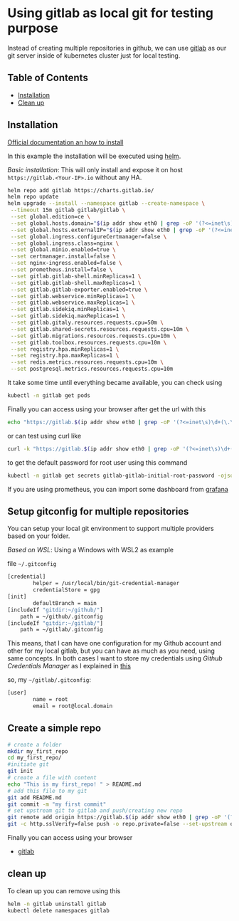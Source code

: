 # Using gitlab as local git for testing purpose

Instead of creating multiple repositories in github, we can use [gitlab](https://about.gitlab.com/) as our git server inside of kubernetes cluster just for local testing.

## Table of Contents

- [Installation](#installation)
- [Clean up](#clean-up)

## Installation

[Official documentation an how to install](https://docs.gitlab.com/charts/installation/deployment.html)

In this example the installation will be executed using [helm](https://helm.sh/).

*Basic installation*: This will only install and expose it on host `https://gitlab.<Your-IP>.io` without any HA.

```bash
helm repo add gitlab https://charts.gitlab.io/
helm repo update
helm upgrade --install --namespace gitlab --create-namespace \
 --timeout 15m gitlab gitlab/gitlab \
 --set global.edition=ce \
 --set global.hosts.domain="$(ip addr show eth0 | grep -oP '(?<=inet\s)\d+(\.\d+){3}').nip.io" \
 --set global.hosts.externalIP="$(ip addr show eth0 | grep -oP '(?<=inet\s)\d+(\.\d+){3}')" \
 --set global.ingress.configureCertmanager=false \
 --set global.ingress.class=nginx \
 --set global.minio.enabled=true \
 --set certmanager.install=false \
 --set nginx-ingress.enabled=false \
 --set prometheus.install=false \
 --set gitlab.gitlab-shell.minReplicas=1 \
 --set gitlab.gitlab-shell.maxReplicas=1 \
 --set gitlab.gitlab-exporter.enabled=true \
 --set gitlab.webservice.minReplicas=1 \
 --set gitlab.webservice.maxReplicas=1 \
 --set gitlab.sidekiq.minReplicas=1 \
 --set gitlab.sidekiq.maxReplicas=1 \
 --set gitlab.gitaly.resources.requests.cpu=50m \
 --set gitlab.shared-secrets.resources.requests.cpu=10m \
 --set gitlab.migrations.resources.requests.cpu=10m \
 --set gitlab.toolbox.resources.requests.cpu=10m \
 --set registry.hpa.minReplicas=1 \
 --set registry.hpa.maxReplicas=1 \
 --set redis.metrics.resources.requests.cpu=10m \
 --set postgresql.metrics.resources.requests.cpu=10m
 ```

It take some time until everything became available, you can check using

```bash
kubectl -n gitlab get pods
```

Finally you can access using your browser after get the url with this

```bash
echo "https://gitlab.$(ip addr show eth0 | grep -oP '(?<=inet\s)\d+(\.\d+){3}').nip.io"
```

or can test using curl like

```bash
curl -k "https://gitlab.$(ip addr show eth0 | grep -oP '(?<=inet\s)\d+(\.\d+){3}').nip.io"
```

to get the default password for root user using this command

```bash
kubectl -n gitlab get secrets gitlab-gitlab-initial-root-password -ojsonpath='{.data.password}' | base64 -d;echo
```

If you are using prometheus, you can import some dashboard from [grafana](https://grafana.com/grafana/dashboards/?search=gitlab)

## Setup gitconfig for multiple repositories

You can setup your local git environment to support multiple providers based on your folder.

*Based on WSL*: Using a Windows with WSL2 as example

file `~/.gitconfig`

```bash
[credential]
        helper = /usr/local/bin/git-credential-manager
        credentialStore = gpg
[init]
        defaultBranch = main
[includeIf "gitdir:~/github/"]
    path = ~/github/.gitconfig
[includeIf "gitdir:~/gitlab/"]
    path = ~/gitlab/.gitconfig
```

This means, that I can have one configuration for my Github account and other for my local gitlab, but you can have as much as you need, using same concepts. In both cases I want to store my credentials using *Github Credentials Manager* as I explained in [this](https://github.com/mkilikrates/documentation/tree/main/GCM)

so, my `~/gitlab/.gitconfig`:

```bash
[user]
        name = root
        email = root@local.domain
```

## Create a simple repo

```bash
# create a folder
mkdir my_first_repo
cd my_first_repo/
#initiate git
git init
# create a file with content
echo "This is my first_repo! " > README.md
# add this file to my git
git add README.md
git commit -m "my first commit"
# set upstream git to gitlab and push/creating new repo
git remote add origin https://gitlab.$(ip addr show eth0 | grep -oP '(?<=inet\s)\d+(\.\d+){3}').nip.io/root/my_first_repo.git
git -c http.sslVerify=false push -o repo.private=false --set-upstream origin main
```

Finally you can access using your browser

- [gitlab](https://gitlab.<Your-IP>.io/root/my_first_repo)

## clean up

To clean up you can remove using this

```bash
helm -n gitlab uninstall gitlab
kubectl delete namespaces gitlab
```
